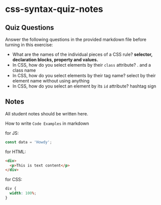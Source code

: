 # css-syntax-quiz-notes

## Quiz Questions

Answer the following questions in the provided markdown file before turning in this exercise:

- What are the names of the individual pieces of a CSS rule?
  **selector, declaration blocks, property and values.**
- In CSS, how do you select elements by their `class` attribute?
  . and a class name
- In CSS, how do you select elements by their tag name?
  select by their element name without using anything
- In CSS, how do you select an element by its `id` attribute?
  hashtag sign

## Notes

All student notes should be written here.

How to write `Code Examples` in markdown

for JS:

```javascript
const data = 'Howdy';
```

for HTML:

```html
<div>
  <p>This is text content</p>
</div>
```

for CSS:

```css
div {
  width: 100%;
}
```
